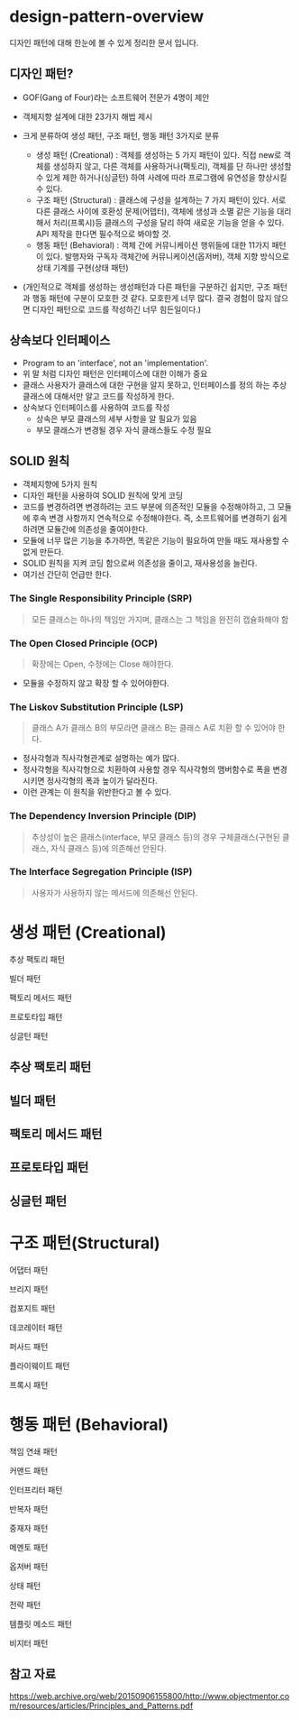 # design-pattern-overview

디자인 패턴에 대해 한눈에 볼 수 있게 정리한 문서 입니다.



## 디자인 패턴?

- GOF(Gang of Four)라는 소프트웨어 전문가 4명이 제안
- 객체지향 설계에 대한 23가지 해법 제시
- 크게 분류하여 생성 패턴,  구조 패턴, 행동 패턴 3가지로 분류

  - 생성 패턴 (Creational) : 객체를 생성하는 5 가지 패턴이 있다. 직접 new로 객체를 생성하지 않고, 다른 객체를 사용하거나(팩토리), 객체를 단 하나만 생성할 수 있게 제한 하거나(싱글턴) 하여 사례에 따라 프로그램에 유연성을 향상시킬 수 있다.
  - 구조 패턴 (Structural) :  클래스에 구성을 설계하는  7 가지 패턴이 있다. 서로 다른 클래스 사이에 호환성 문제(어뎁터), 객체에 생성과 소멸 같은 기능을 대리해서 처리(프록시)등 클래스의 구성을 달리 하여 새로운 기능을 얻을 수 있다. API 제작을 한다면 필수적으로 봐야할 것.
  - 행동 패턴 (Behavioral) : 객체 간에 커뮤니케이션 행위들에 대한 11가지 패턴이 있다. 발행자와 구독자 객체간에 커뮤니케이션(옵저버), 객체 지향 방식으로 상태 기계를 구현(상태 패턴)
- (개인적으로 객체를 생성하는 생성패턴과 다른 패턴을 구분하긴 쉽지만, 구조 패턴과 행동 패턴에 구분이 모호한 것 같다. 모호한게 너무 많다. 결국 경험이 많지 않으면 디자인 패턴으로 코드를 작성하긴 너무 힘든일이다.)



## 상속보다 인터페이스

- Program to an 'interface', not an 'implementation'.
- 위 말 처럼 디자인 패턴은 인터페이스에 대한 이해가 중요
- 클래스 사용자가 클래스에 대한 구현을 알지 못하고, 인터페이스를 정의 하는 추상 클래스에 대해서만 알고 코드를 작성하게 한다.
- 상속보다 인터페이스를 사용하여 코드를 작성
  - 상속은 부모 클래스의 세부 사항을 알 필요가 있음
  - 부모 클래스가 변경될 경우 자식 클래스들도 수정 필요



## SOLID 원칙

- 객체지향에 5가지 원칙
- 디자인 패턴을 사용하여 SOLID 원칙에 맞게 코딩
- 코드를 변경하려면 변경하려는 코드 부분에 의존적인 모듈을 수정해야하고, 그 모듈에 후속 변경 사항까지 연속적으로 수정해야한다. 즉, 소프트웨어를 변경하기 쉽게하려면 모듈간에 의존성을 줄여야한다.
- 모듈에 너무 많은 기능을 추가하면, 똑같은 기능이 필요하여 만들 때도 재사용할 수 없게 만든다.
- SOLID 원칙을 지켜 코딩 함으로써 의존성을 줄이고, 재사용성을 늘린다.
- 여기선 간단히 언급만 한다.



### The Single Responsibility Principle (SRP)

> 모든 클래스는 하나의 책임만 가지며, 클래스는 그 책임을 완전히 캡슐화해야 함



### The Open Closed Principle (OCP)

>  확장에는 Open, 수정에는 Close 해야한다.

- 모듈을 수정하지 않고 확장 할 수 있어야한다.



### The Liskov Substitution Principle (LSP)

> 클래스 A가 클래스 B의 부모라면 클래스 B는 클래스 A로 치환 할 수 있어야 한다.

- 정사각형과 직사각형관계로 설명하는 예가 많다.
- 정사각형을 직사각형으로 치환하여 사용할 경우 직사각형의 맴버함수로 폭을 변경시키면 정사각형의 폭과 높이가 달라진다.
- 이런 관계는 이 원칙을 위반한다고 볼 수 있다.



### The Dependency Inversion Principle (DIP)

> 추상성이 높은 클래스(interface, 부모 클래스 등)의 경우 구체클래스(구현된 클래스, 자식 클래스 등)에 의존해선 안된다.



### The Interface Segregation Principle (ISP)

> 사용자가 사용하지 않는 메서드에 의존해선 안된다.





# 생성 패턴 (Creational)



추상 팩토리 패턴

빌더 패턴

팩토리 메서드 패턴

프로토타입 패턴

싱글턴 패턴



## 추상 팩토리 패턴



## 빌더 패턴



## 팩토리 메서드 패턴



## 프로토타입 패턴



## 싱글턴 패턴



# 구조 패턴(Structural)

어댑터 패턴

브리지 패턴

컴포지트 패턴

데코레이터 패턴

퍼사드 패턴

플라이웨이트 패턴

프록시 패턴



# 행동 패턴 (Behavioral)



책임 연쇄 패턴

커맨드 패턴

인터프리터 패턴

반복자 패턴

중재자 패턴

메멘토 패턴

옵저버 패턴

상태 패턴

전략 패턴

템플릿 메소드 패턴

비지터 패턴







## 참고 자료

https://web.archive.org/web/20150906155800/http://www.objectmentor.com/resources/articles/Principles_and_Patterns.pdf